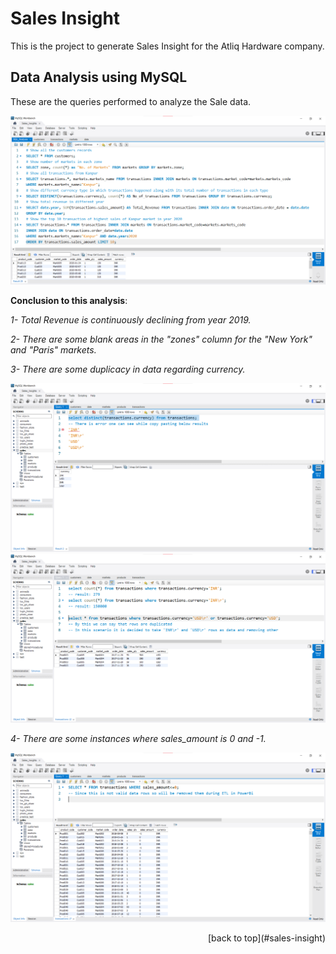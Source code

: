 # Sales Insight

This is the project to generate Sales Insight for the Atliq Hardware company.

## Data Analysis using MySQL

These are the queries performed to analyze the Sale data.

![SQL Analysis](/1-SalesInsight/Images/SQL_analysis.png)

__Conclusion to this analysis__:

_1- Total Revenue is continuously declining from year 2019._

_2- There are some blank areas in the "zones" column for the "New York" and "Paris" markets._

_3- There are some duplicacy in data regarding currency._

![Currency Issue 1](1-SalesInsight/Images/currency_issue1.png)
![Currency Issue 2](1-SalesInsight/Images/currency_issue2.png)

_4- There are some instances where sales_amount is 0 and -1._

![Sales Amount Issue](1-SalesInsight/Images/Sales_amt_issue.png)

<p align="right">[back to top](#sales-insight)</p>
